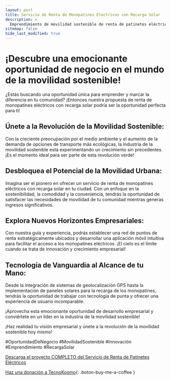 ```yaml
---
layout: post
title: Servicio de Renta de Monopatines Eléctricos con Recarga Solar
description: >
  Emprendimiento de movilidad sostenible de renta de patinetes eléctricos con recarga solar.
sitemap: false
hide_last_modified: true
---
```



# ¡Descubre una emocionante oportunidad de negocio en el mundo de la movilidad sostenible! 

¿Estás buscando una oportunidad única para emprender y marcar la diferencia en tu comunidad? ¡Entonces nuestra propuesta de renta de monopatines eléctricos con recarga solar podría ser la oportunidad perfecta para ti!

## Únete a la Revolución de la Movilidad Sostenible: ## 
Con la creciente preocupación por el medio ambiente y el aumento de la demanda de opciones de transporte más ecológicas, la industria de la movilidad sostenible está experimentando un crecimiento sin precedentes. ¡Es el momento ideal para ser parte de esta revolución verde!

## Desbloquea el Potencial de la Movilidad Urbana: ## 
Imagina ser el pionero en ofrecer un servicio de renta de monopatines eléctricos con recarga solar en tu ciudad. Con un enfoque en la sostenibilidad, la comodidad y la conveniencia, tendrás la oportunidad de satisfacer las necesidades de movilidad de tu comunidad mientras generas ingresos significativos.

## Explora Nuevos Horizontes Empresariales: ## 
Con nuestra guía y experiencia, podrás establecer una red de puntos de renta estratégicamente ubicados y desarrollar una aplicación móvil intuitiva para facilitar el acceso a los monopatines eléctricos. ¡El cielo es el límite cuando se trata de innovación y crecimiento empresarial!

## Tecnología de Vanguardia al Alcance de tu Mano: ## 
Desde la integración de sistemas de geolocalización GPS hasta la implementación de paneles solares para la recarga de los monopatines, tendrás la oportunidad de trabajar con tecnología de punta y ofrecer una experiencia de usuario incomparable.

¡Aprovecha esta emocionante oportunidad de desarrollo empresarial y conviértete en un líder en la industria de la movilidad sostenible!

¡Haz realidad tu visión empresarial y únete a la revolución de la movilidad sostenible hoy mismo!

#OportunidadDeNegocio #MovilidadSostenible #Innovación #Emprendimiento #RecargaSolar


[Descarga el proyecto COMPLETO del Servicio de Renta de Patinetes Eléctricos](https://www.dropbox.com/scl/fo/hwq0w5yysez4os4qbk9wy/h?rlkey=sidzlolaa5yeq0k0xhxen5s9v&dl=0)

[Haz una donación a TecnoKosmo](https://www.buymeacoffee.com/nain.taleb){: .boton-buy-me-a-coffee }

<object data="../rentaPatinetesMunicipal.pdf" width="100%" height="600" type='application/pdf'></object>
